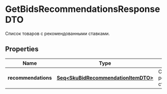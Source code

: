 

# GetBidsRecommendationsResponseDTO

Список товаров с рекомендованными ставками.

## Properties

Name | Type | Description | Notes
------------ | ------------- | ------------- | -------------
**recommendations** | [**Seq&lt;SkuBidRecommendationItemDTO&gt;**](SkuBidRecommendationItemDTO.md) | Список товаров с рекомендованными ставками. | 



